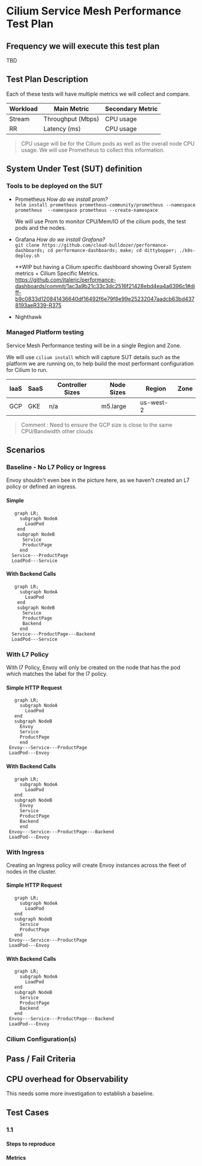 # Cilium Service Mesh Performance Test Plan

## Frequency we will execute this test plan
TBD

## Test Plan Description

Each of these tests will have multiple metrics we will collect and compare. 

| Workload | Main Metric | Secondary Metric |
|----------|-------------|------------------|
| Stream   | Throughput (Mbps) | CPU usage  |
| RR       | Latency (ms) | CPU usage       |

> CPU usage will be for the Cilium pods as well as the overall node CPU usage. We will use Prometheus to collect this information. 

## System Under Test (SUT) definition

### Tools to be deployed on the SUT

 - Prometheus 
*How do we install prom?*\
`helm install prometheus prometheus-community/prometheus --namespace prometheus  --namespace prometheus --create-namespace`

   We will use Prom to monitor CPU/Mem/IO of the cilium pods, the test pods and the nodes.
 
- Grafana
*How do we install Grafana?*\
`git clone https://github.com/cloud-bulldozer/performance-dashboards; cd performance-dashboards; make; cd dittybopper; ./k8s-deploy.sh`

   **WIP but having a Cilium specific dashboard showing Overall System metrics + Cilium Specific Metrics.  https://github.com/jtaleric/performance-dashboards/commit/1ac3a9b21c33c3dc2516f21428ebd4ea4a6396c1#diff-b9c0833d120841436640df16492f6e79f8e99e25232047aadcb63bd4378193aeR339-R375 

- Nighthawk 
 
### Managed Platform testing
Service Mesh Performance testing will be in a single Region and Zone.

We will use `cilium install` which will capture SUT details such as the platform we are running on, to help build the most performant configuration for Cilium to run. 

| IaaS | SaaS | Controller Sizes | Node Sizes |  Region | Zone |
|------|------|------------------|------------|---------|------|
| GCP | GKE | n/a | m5.large | us-west-2 |

> Comment : Need to ensure the GCP size is close to the same CPU/Bandwidth other clouds 

## Scenarios

### Baseline - No L7 Policy or Ingress
Envoy shouldn't even bee in the picture here, as we haven't created an L7 policy or defined an ingress.

#### Simple
  ```mermaid
    graph LR;
      subgraph NodeA
        LoadPod
      end
      subgraph NodeB
        Service
        ProductPage
      end
    Service---ProductPage
    LoadPod---Service
 ```

#### With Backend Calls
  ```mermaid
    graph LR;
      subgraph NodeA
        LoadPod
      end
      subgraph NodeB
        Service
        ProductPage
        Backend
      end
    Service---ProductPage---Backend
    LoadPod---Service
 ```

 ### With L7 Policy
 With l7 Policy, Envoy will only be created on the node that has the pod which matches the label for the l7 policy. 
 #### Simple HTTP Request
   ```mermaid
    graph LR;
      subgraph NodeA
        LoadPod
      end
      subgraph NodeB
        Envoy
        Service
        ProductPage
      end
    Envoy---Service---ProductPage
    LoadPod---Envoy
```
#### With Backend Calls
   ```mermaid
    graph LR;
      subgraph NodeA
        LoadPod
      end
      subgraph NodeB
        Envoy
        Service
        ProductPage
        Backend
      end
    Envoy---Service---ProductPage---Backend
    LoadPod---Envoy
 ```
 ### With Ingress 
Creating an Ingress policy will create Envoy instances across the fleet of nodes in the cluster.
  #### Simple HTTP Request
   ```mermaid
    graph LR;
      subgraph NodeA
        LoadPod
      end
      subgraph NodeB
        Service
        ProductPage
      end
    Envoy---Service---ProductPage
    LoadPod---Envoy
```
#### With Backend Calls
   ```mermaid
    graph LR;
      subgraph NodeA
        LoadPod
      end
      subgraph NodeB
        Service
        ProductPage
        Backend
      end
    Envoy---Service---ProductPage---Backend
    LoadPod---Envoy
   ```

### Cilium Configuration(s)
## Pass / Fail Criteria
## CPU overhead for Observability
This needs some more investigation to establish a baseline. 

## Test Cases
### 1.1 
#### Steps to reproduce
#### Metrics
